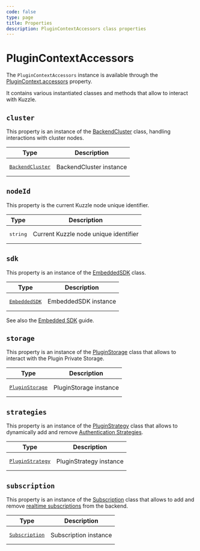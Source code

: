 ```yaml
---
code: false
type: page
title: Properties
description: PluginContextAccessors class properties
---
```


# PluginContextAccessors

The `PluginContextAccessors` instance is available through the [PluginContext.accessors](/core/2/framework/classes/plugin-context#accessors) property.

It contains various instantiated classes and methods that allow to interact with Kuzzle.

## `cluster`

This property is an instance of the [BackendCluster](/core/2/framework/classes/backend-cluster) class, handling interactions with cluster nodes.

| Type                                                                   | Description             |
| ---------------------------------------------------------------------- | ----------------------- |
| <pre>[BackendCluster](/core/2/framework/classes/backend-cluster)</pre> | BackendCluster instance |

## `nodeId`

<SinceBadge version="2.17.0" />

This property is the current Kuzzle node unique identifier.

| Type              | Description                           |
| ----------------- | ------------------------------------- |
| <pre>string</pre> | Current Kuzzle node unique identifier |

## `sdk`

This property is an instance of the [EmbeddedSDK](/core/2/framework/classes/embedded-sdk) class.  

| Type                                                             | Description          |
| ---------------------------------------------------------------- | -------------------- |
| <pre>[EmbeddedSDK](/core/2/framework/classes/embedded-sdk)</pre> | EmbeddedSDK instance |

See also the [Embedded SDK](/core/2/guides/develop-on-kuzzle/embedded-sdk) guide.

## `storage`

This property is an instance of the [PluginStorage](/core/2/framework/classes/plugin-storage) class that allows to interact with the Plugin Private Storage.  

| Type                                                                 | Description            |
| -------------------------------------------------------------------- | ---------------------- |
| <pre>[PluginStorage](/core/2/framework/classes/plugin-storage)</pre> | PluginStorage instance |

## `strategies`

This property is an instance of the [PluginStrategy](/core/2/framework/classes/plugin-strategy) class that allows to dynamically add and remove [Authentication Strategies](/core/2/guides/write-plugins/integrate-authentication-strategy).  

| Type                                                                   | Description             |
| ---------------------------------------------------------------------- | ----------------------- |
| <pre>[PluginStrategy](/core/2/framework/classes/plugin-strategy)</pre> | PluginStrategy instance |

## `subscription`

This property is an instance of the [Subscription](/core/2/framework/classes/subscription) class that allows to add and remove [realtime subscriptions](/core/2/guides/main-concepts/realtime-engine) from the backend.  

| Type                                                              | Description           |
| ----------------------------------------------------------------- | --------------------- |
| <pre>[Subscription](/core/2/framework/classes/subscription)</pre> | Subscription instance |
